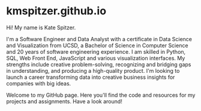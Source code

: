 # kmspitzer.github.io

Hi! My name is Kate Spitzer.

I'm a Software Engineer and Data Analyst with a certificate in Data Science and Visualization from UCSD, a Bachelor of Science in Computer Science and 20 years of software
engineering experience.  I am skilled in Python, SQL, Web Front End, JavaScript and various visualization interfaces.  My strengths include creative problem-solving,
recognizing and bridging gaps in understanding, and producing a high-quality product.  I'm looking to launch a career transforming data into creative business insights for companies with big ideas.

Welcome to my GitHub page.  Here you'll find the code and resources for my projects and assignments.  Have a look around!
